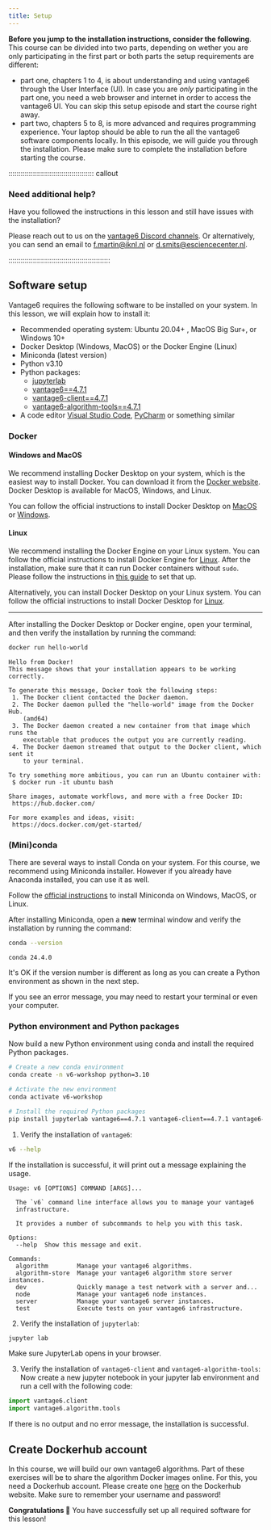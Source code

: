 ```yaml
---
title: Setup
---
```


**Before you jump to the installation instructions, consider the following**. This course can be divided into two parts, depending on wether you are only participating in the first part or both parts the setup requirements are different:

- part one, chapters 1 to 4, is about understanding and using vantage6 through the User Interface (UI). In case you are _only_ participating in the part one, you need a web browser and internet in order to access the vantage6 UI. You can skip this setup episode and start the course right away.
- part two, chapters 5 to 8, is more advanced and requires programming experience. Your laptop should be able to run the all the vantage6 software components locally. In this episode, we will guide you through the installation. Please make sure to complete the installation before starting the course.

:::::::::::::::::::::::::::::::::::::::::: callout

### Need additional help?

Have you followed the instructions in this lesson and still have issues with the installation?

Please reach out to us on the [vantage6 Discord channels](https://discord.gg/yAyFf6Y). Or alternatively, you can send an email to [f.martin@iknl.nl](mailto:f.martin@iknl.nl) or [d.smits@esciencecenter.nl](mailto:d.smits@esciencecenter.nl).

::::::::::::::::::::::::::::::::::::::::::::::::::

## Software setup

Vantage6 requires the following software to be installed on your system. In this lesson, we will explain how to install it:

- Recommended operating system: Ubuntu 20.04+ , MacOS Big Sur+, or Windows 10+
- Docker Desktop (Windows, MacOS) or the Docker Engine (Linux)
- Miniconda (latest version)
- Python v3.10
- Python packages:
  - [jupyterlab](https://pypi.org/project/jupyterlab/)
  - [vantage6==4.7.1](https://pypi.org/project/vantage6/)
  - [vantage6-client==4.7.1](https://pypi.org/project/vantage6-client/)
  - [vantage6-algorithm-tools==4.7.1](https://pypi.org/project/vantage6-algorithm-tools/)
- A code editor [Visual Studio Code](https://code.visualstudio.com/), [PyCharm](https://www.jetbrains.com/pycharm/) or something similar

### Docker

#### Windows and MacOS

We recommend installing Docker Desktop on your system, which is the easiest way to install Docker. You can download it from the [Docker website](https://www.docker.com/products/docker-desktop). Docker Desktop is available for MacOS, Windows, and Linux.

You can follow the official instructions to install Docker Desktop on [MacOS](https://docs.docker.com/desktop/install/mac-install/) or [Windows](https://docs.docker.com/desktop/install/windows-install/).

#### Linux

We recommend installing the Docker Engine on your Linux system. You can follow the official instructions to install Docker Engine for [Linux](https://docs.docker.com/desktop/install/linux-install/). After the installation, make sure that it can run Docker containers without `sudo`. Please follow the instructions in [this guide](https://docs.docker.com/engine/install/linux-postinstall/) to set that up.

Alternatively, you can install Docker Desktop on your Linux system. You can follow the official instructions to install Docker Desktop for [Linux](https://docs.docker.com/desktop/install/linux-install/).

---

After installing the Docker Desktop or Docker engine, open your terminal, and then verify the installation by running the command:

```bash
docker run hello-world
```

```Output
Hello from Docker!
This message shows that your installation appears to be working correctly.

To generate this message, Docker took the following steps:
 1. The Docker client contacted the Docker daemon.
 2. The Docker daemon pulled the "hello-world" image from the Docker Hub.
    (amd64)
 3. The Docker daemon created a new container from that image which runs the
    executable that produces the output you are currently reading.
 4. The Docker daemon streamed that output to the Docker client, which sent it
    to your terminal.

To try something more ambitious, you can run an Ubuntu container with:
 $ docker run -it ubuntu bash

Share images, automate workflows, and more with a free Docker ID:
 https://hub.docker.com/

For more examples and ideas, visit:
 https://docs.docker.com/get-started/
```

### (Mini)conda

There are several ways to install Conda on your system. For this course, we recommend using Miniconda installer. However if you already have Anaconda installed, you can use it as well.

Follow the [official instructions](https://docs.anaconda.com/free/miniconda/) to install Miniconda on Windows, MacOS, or Linux.

After installing Miniconda, open a **new** terminal window and verify the installation by running the command:

```bash
conda --version
```

```Output
conda 24.4.0
```

It's OK if the version number is different as long as you can create a Python environment as shown in the next step.

If you see an error message, you may need to restart your terminal or even your computer.

### Python environment and Python packages

Now build a new Python environment using conda and install the required Python packages.

```bash
# Create a new conda environment
conda create -n v6-workshop python=3.10

# Activate the new environment
conda activate v6-workshop

# Install the required Python packages
pip install jupyterlab vantage6==4.7.1 vantage6-client==4.7.1 vantage6-algorithm-tools==4.7.1
```

1. Verify the installation of `vantage6`:

```bash
v6 --help
```

If the installation is successful, it will print out a message explaining the usage.

```Output
Usage: v6 [OPTIONS] COMMAND [ARGS]...

  The `v6` command line interface allows you to manage your vantage6
  infrastructure.

  It provides a number of subcommands to help you with this task.

Options:
  --help  Show this message and exit.

Commands:
  algorithm        Manage your vantage6 algorithms.
  algorithm-store  Manage your vantage6 algorithm store server instances.
  dev              Quickly manage a test network with a server and...
  node             Manage your vantage6 node instances.
  server           Manage your vantage6 server instances.
  test             Execute tests on your vantage6 infrastructure.
```

2. Verify the installation of `jupyterlab`:

```bash
jupyter lab
```

Make sure JupyterLab opens in your browser.

3. Verify the installation of `vantage6-client` and `vantage6-algorithm-tools`:
Now create a new jupyter notebook in your jupyter lab environment and run a cell
with the following code:

```python
import vantage6.client
import vantage6.algorithm.tools
```

If there is no output and no error message, the installation is successful.

## Create Dockerhub account

In this course, we will build our own vantage6 algorithms. Part of these exercises will
be to share the algorithm Docker images online. For this, you need a Dockerhub account.
Please create one [here](https://app.docker.com/signup) on the Dockerhub website.
Make sure to remember your username and password!

**Congratulations 🎉** You have successfully set up all required software for this lesson!
